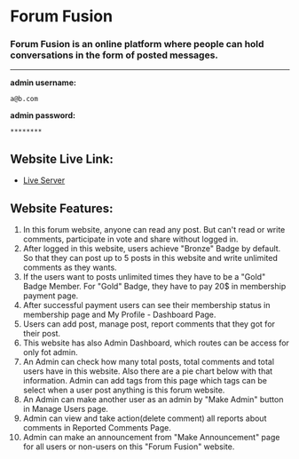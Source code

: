 # Forum Fusion

### Forum Fusion is an online platform where people can hold conversations in the form of posted messages.
<hr>

**admin username:** <pre>`a@b.com`</pre>

**admin password:** <pre>`********`</pre>

## Website Live Link:

-   [Live Server](https://maab-fw-assignment-12.vercel.app/)

## Website Features:

1. In this forum website, anyone can read any post. But can't read or write comments, participate in vote and share without logged in.
2. After logged in this website, users achieve "Bronze" Badge by default. So that they can post up to 5 posts in this website and write unlimited comments as they wants.
3. If the users want to posts unlimited times they have to be a "Gold" Badge Member. For "Gold" Badge, they have to pay 20$ in membership payment page.
4. After successful payment users can see their membership status in membership page and My Profile - Dashboard Page.
5. Users can add post, manage post, report comments that they got for their post.
6. This website has also Admin Dashboard, which routes can be access for only fot admin.
7. An Admin can check how many total posts, total comments and total users have in this website. Also there are a pie chart below with that information. Admin can add tags from this page which tags can be select when a user post anything is this forum website.
8. An Admin can make another user as an admin by "Make Admin" button in Manage Users page.
9. Admin can view and take action(delete comment) all reports about comments in Reported Comments Page.
10. Admin can make an announcement from "Make Announcement" page for all users or non-users on this "Forum Fusion" website.
